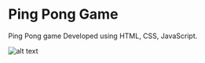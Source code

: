 # Ping Pong Game

Ping Pong game Developed using HTML, CSS, JavaScript.

![alt text](http://url/to/img.png)
